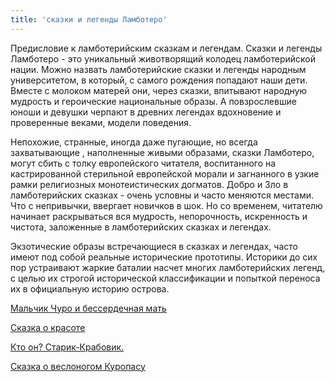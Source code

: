 ```yaml
---
title: 'сказки и легенды Ламботеро'
---
```


Предисловие к ламботерийским сказкам и легендам.
Сказки и легенды Ламботеро - это уникальный животворящий колодец ламботерийской нации.
Можно назвать ламботерийские сказки и легенды народным университетом, в который, с самого рождения попадают наши дети. Вместе с молоком матерей они, через сказки, впитывают народную мудрость и героические национальные образы. А повзрослевшие юноши и девушки черпают в древних легендах вдохновение и проверенные веками, модели поведения.

Непохожие, странные, иногда даже пугающие, но всегда захватывающие , наполненные живыми образами, сказки Ламботеро, могут сбить с толку европейского читателя, воспитанного на кастрированной стерильной европейской морали и загнанного в узкие рамки религиозных монотеистических догматов.
Добро и Зло в ламботерийских сказках - очень условны и часто меняются местами. Что с непривычки, ввергает новичков в шок. Но со временем, читателю начинает раскрываться вся мудрость, непорочность, искренность и чистота, заложенные в ламботерийских сказках и легендах.

Экзотические образы встречающиеся в сказках и легендах, часто имеют под собой реальные исторические прототипы. Историки до сих пор устраивают жаркие баталии насчет многих ламботерийских легенд, с целью их строгой исторической классификации и попыткой переноса их в официальную историю острова.  

[Мальчик Чуро и бессердечная мать](http://lambopedia.ru/svyashennoe-korolevstvo-lambotero/khronologiya-korolevstva/skazki-i-legendy-lambotero/malchik-churo-i-besserdechnaya-mat)

[Сказка о красоте](http://lambopedia.ru/svyashennoe-korolevstvo-lambotero/khronologiya-korolevstva/skazki-i-legendy-lambotero/skazka-o-krasote)

[Кто он? Старик-Крабовик.](http://lambopedia.ru/svyashennoe-korolevstvo-lambotero/khronologiya-korolevstva/skazki-i-legendy-lambotero/kto-on-starik-krabovik)

[Сказка о веслоногом Куропасу](http://lambopedia.ru/svyashennoe-korolevstvo-lambotero/khronologiya-korolevstva/skazki-i-legendy-lambotero/skazka-o-veslonogom-kuropasu)